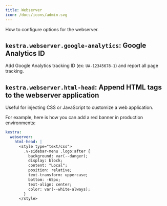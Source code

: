 ```yaml
---
title: Webserver
icon: /docs/icons/admin.svg
---
```


How to configure options for the webserver.


## `kestra.webserver.google-analytics`: Google Analytics ID
Add Google Analytics tracking ID (ex: `UA-12345678-1`) and report all page tracking.


## `kestra.webserver.html-head`: Append HTML tags to the webserver application
Useful for injecting CSS or JavaScript to customize a web application.

For example, here is how you can add a red banner in production environments:
```yaml
kestra:
  webserver:
    html-head: |
      <style type="text/css">
        .v-sidebar-menu .logo:after {
          background: var(--danger);
          display: block;
          content: "Local";
          position: relative;
          text-transform: uppercase;
          bottom: -65px;
          text-align: center;
          color: var(--white-always);
        }
      </style>
```

